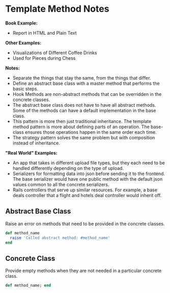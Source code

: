 # Template Method Notes

**Book Example:**
- Report in HTML and Plain Text

**Other Examples:**
- Visualizations of Different Coffee Drinks
- Used for Pieces during Chess

**Notes:**
- Separate the things that stay the same, from the things that differ.
- Define an abstract base class with a master method that performs the basic steps.
- Hook Methods are non-abstract methods that can be overridden in the concrete classes.
- The abstract base class does not have to have all abstract methods. Some of the methods can have a default implementation in the base class.
- This pattern is more then just traditional inheritance. The template method pattern is more about defining parts of an operation. The base-class ensures those operations happen in the same order each time.
- The strategy pattern solves the same problem but with composition instead of inheritance.

**"Real World" Examples:**
- An app that takes in different upload file types, but they each need to be handled differently depending on the type of upload.
- Serializers for formatting data into json before sending it to the frontend. The base serializer would have one public method with the default json values common to all the concrete serializers.
- Rails controllers that serve up similar resources. For example, a base deals controller that a flight and hotels deal controller would inherit off.

## Abstract Base Class
Raise an error on methods that need to be provided in the concrete classes.
```ruby
def method_name
  raise 'Called abstract method: #method_name'
end
```

## Concrete Class
Provide empty methods when they are not needed in a particular concrete class.
```ruby
def method_name; end
```